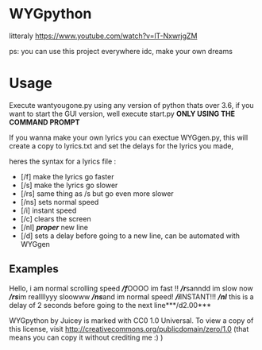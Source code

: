 # WYGpython

litteraly https://www.youtube.com/watch?v=lT-NxwrjgZM

ps: you can use this project everywhere idc, make your own dreams

# Usage
Execute wantyougone.py using any version of python thats over 3.6, if you want to start the GUI version, well execute start.py **ONLY USING THE COMMAND PROMPT** 

If you wanna make your own lyrics you can exectue WYGgen.py, this will create a copy to lyrics.txt and set the delays for the lyrics you made, 

heres the syntax for a lyrics file :

- [/f] make the lyrics go faster
- [/s] make the lyrics go slower
- [/rs] same thing as /s but go even more slower
- [/ns] sets normal speed
- [/i] instant speed
- [/c] clears the screen
- [/nl] ***proper*** new line
- [/d] sets a delay before going to a new line, can be automated with WYGgen
## Examples 

Hello, i am normal scrolling speed
***/f***OOOO im fast !! ***/r***sanndd im slow now
***/rs***im reallllyyy sloowww ***/ns***and im normal speed!
***/i***INSTANT!!! ***/nl***
this is a delay of 2 seconds before going to the next line***/d2.00***

WYGpython by Juicey is marked with CC0 1.0 Universal. To view a copy of this license, visit http://creativecommons.org/publicdomain/zero/1.0
(that means you can copy it without crediting me :) )
